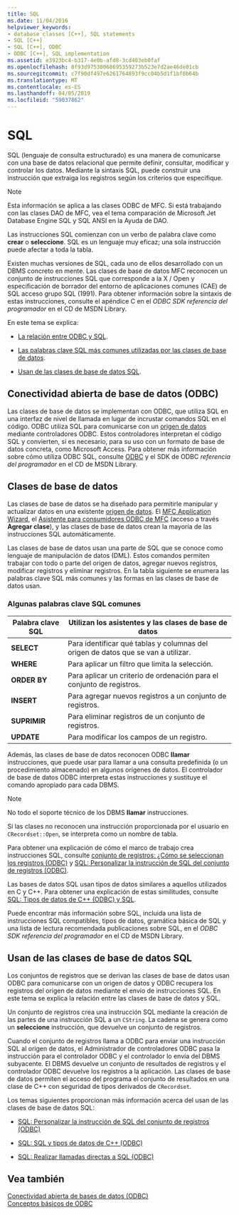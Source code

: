 ```yaml
---
title: SQL
ms.date: 11/04/2016
helpviewer_keywords:
- database classes [C++], SQL statements
- SQL [C++]
- SQL [C++], ODBC
- ODBC [C++], SQL implementation
ms.assetid: e3923bc4-b317-4e0b-afd8-3cd403eb0faf
ms.openlocfilehash: 8f93d97530068695359273b523e7d2ae46de01cb
ms.sourcegitcommit: c7f90df497e6261764893f9cc04b5d1f1bf0b64b
ms.translationtype: MT
ms.contentlocale: es-ES
ms.lasthandoff: 04/05/2019
ms.locfileid: "59037862"
---
```

# <a name="sql"></a>SQL

SQL (lenguaje de consulta estructurado) es una manera de comunicarse con una base de datos relacional que permite definir, consultar, modificar y controlar los datos. Mediante la sintaxis SQL, puede construir una instrucción que extraiga los registros según los criterios que especifique.

> [!NOTE]
>  Esta información se aplica a las clases ODBC de MFC. Si está trabajando con las clases DAO de MFC, vea el tema comparación de Microsoft Jet Database Engine SQL y SQL ANSI en la Ayuda de DAO.

Las instrucciones SQL comienzan con un verbo de palabra clave como **crear** o **seleccione**. SQL es un lenguaje muy eficaz; una sola instrucción puede afectar a toda la tabla.

Existen muchas versiones de SQL, cada uno de ellos desarrollado con un DBMS concreto en mente. Las clases de base de datos MFC reconocen un conjunto de instrucciones SQL que corresponde a la X / Open y especificación de borrador del entorno de aplicaciones comunes (CAE) de SQL acceso grupo SQL (1991). Para obtener información sobre la sintaxis de estas instrucciones, consulte el apéndice C en el *ODBC SDK* *referencia del programador* en el CD de MSDN Library.

En este tema se explica:

- [La relación entre ODBC y SQL](#_core_open_database_connectivity_.28.odbc.29).

- [Las palabras clave SQL más comunes utilizadas por las clases de base de datos](#_core_the_database_classes).

- [Usan de las clases de base de datos SQL](#_core_how_the_database_classes_use_sql).

##  <a name="_core_open_database_connectivity_.28.odbc.29"></a> Conectividad abierta de base de datos (ODBC)

Las clases de base de datos se implementan con ODBC, que utiliza SQL en una interfaz de nivel de llamada en lugar de incrustar comandos SQL en el código. ODBC utiliza SQL para comunicarse con un [origen de datos](../../data/odbc/data-source-odbc.md) mediante controladores ODBC. Estos controladores interpretan el código SQL y convierten, si es necesario, para su uso con un formato de base de datos concreta, como Microsoft Access. Para obtener más información sobre cómo utiliza ODBC SQL, consulte [ODBC](../../data/odbc/odbc-basics.md) y el SDK de ODBC *referencia del programador* en el CD de MSDN Library.

##  <a name="_core_the_database_classes"></a> Clases de base de datos

Las clases de base de datos se ha diseñado para permitirle manipular y actualizar datos en una existente [origen de datos](../../data/odbc/data-source-odbc.md). El [MFC Application Wizard](../../mfc/reference/database-support-mfc-application-wizard.md), el [Asistente para consumidores ODBC de MFC](../../mfc/reference/adding-an-mfc-odbc-consumer.md) (acceso a través **Agregar clase**), y las clases de base de datos crean la mayoría de las instrucciones SQL automáticamente.

Las clases de base de datos usan una parte de SQL que se conoce como lenguaje de manipulación de datos (DML). Estos comandos permiten trabajar con todo o parte del origen de datos, agregar nuevos registros, modificar registros y eliminar registros. En la tabla siguiente se enumera las palabras clave SQL más comunes y las formas en las clases de base de datos usan.

### <a name="some-common-sql-keywords"></a>Algunas palabras clave SQL comunes

|Palabra clave SQL|Utilizan los asistentes y las clases de base de datos|
|-----------------|---------------------------------------------|
|**SELECT**|Para identificar qué tablas y columnas del origen de datos que se van a utilizar.|
|**WHERE**|Para aplicar un filtro que limita la selección.|
|**ORDER BY**|Para aplicar un criterio de ordenación para el conjunto de registros.|
|**INSERT**|Para agregar nuevos registros a un conjunto de registros.|
|**SUPRIMIR**|Para eliminar registros de un conjunto de registros.|
|**UPDATE**|Para modificar los campos de un registro.|

Además, las clases de base de datos reconocen ODBC **llamar** instrucciones, que puede usar para llamar a una consulta predefinida (o un procedimiento almacenado) en algunos orígenes de datos. El controlador de base de datos ODBC interpreta estas instrucciones y sustituye el comando apropiado para cada DBMS.

> [!NOTE]
>  No todo el soporte técnico de los DBMS **llamar** instrucciones.

Si las clases no reconocen una instrucción proporcionada por el usuario en `CRecordset::Open`, se interpreta como un nombre de tabla.

Para obtener una explicación de cómo el marco de trabajo crea instrucciones SQL, consulte [conjunto de registros: ¿Cómo se seleccionan los registros (ODBC)](../../data/odbc/recordset-how-recordsets-select-records-odbc.md) y [SQL: Personalizar la instrucción de SQL del conjunto de registros (ODBC)](../../data/odbc/sql-customizing-your-recordsets-sql-statement-odbc.md).

Las bases de datos SQL usan tipos de datos similares a aquellos utilizados en C y C++. Para obtener una explicación de estas similitudes, consulte [SQL: Tipos de datos de C++ (ODBC) y SQL](../../data/odbc/sql-sql-and-cpp-data-types-odbc.md).

Puede encontrar más información sobre SQL, incluida una lista de instrucciones SQL compatibles, tipos de datos, gramática básica de SQL y una lista de lectura recomendada publicaciones sobre SQL, en el *ODBC SDK* *referencia del programador*  en el CD de MSDN Library.

##  <a name="_core_how_the_database_classes_use_sql"></a> Usan de las clases de base de datos SQL

Los conjuntos de registros que se derivan las clases de base de datos usan ODBC para comunicarse con un origen de datos y ODBC recupera los registros del origen de datos mediante el envío de instrucciones SQL. En este tema se explica la relación entre las clases de base de datos y SQL.

Un conjunto de registros crea una instrucción SQL mediante la creación de las partes de una instrucción SQL a un `CString`. La cadena se genera como un **seleccione** instrucción, que devuelve un conjunto de registros.

Cuando el conjunto de registros llama a ODBC para enviar una instrucción SQL al origen de datos, el Administrador de controladores ODBC pasa la instrucción para el controlador ODBC y el controlador lo envía del DBMS subyacente. El DBMS devuelve un conjunto de resultados de registros y el controlador ODBC devuelve los registros a la aplicación. Las clases de base de datos permiten el acceso del programa el conjunto de resultados en una clase de C++ con seguridad de tipos derivados de `CRecordset`.

Los temas siguientes proporcionan más información acerca del usan de las clases de base de datos SQL:

- [SQL: Personalizar la instrucción de SQL del conjunto de registros (ODBC)](../../data/odbc/sql-customizing-your-recordsets-sql-statement-odbc.md)

- [SQL: SQL y tipos de datos de C++ (ODBC)](../../data/odbc/sql-sql-and-cpp-data-types-odbc.md)

- [SQL: Realizar llamadas directas a SQL (ODBC)](../../data/odbc/sql-making-direct-sql-calls-odbc.md)

## <a name="see-also"></a>Vea también

[Conectividad abierta de bases de datos (ODBC)](../../data/odbc/open-database-connectivity-odbc.md)<br/>
[Conceptos básicos de ODBC](../../data/odbc/odbc-basics.md)